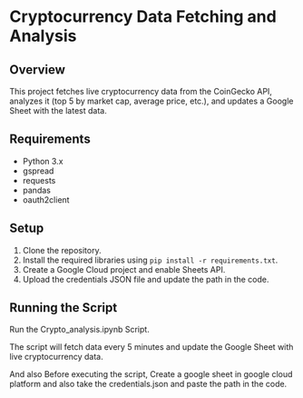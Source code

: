 # Cryptocurrency Data Fetching and Analysis

## Overview
This project fetches live cryptocurrency data from the CoinGecko API, analyzes it (top 5 by market cap, average price, etc.), and updates a Google Sheet with the latest data.

## Requirements
- Python 3.x
- gspread
- requests
- pandas
- oauth2client

## Setup
1. Clone the repository.
2. Install the required libraries using `pip install -r requirements.txt`.
3. Create a Google Cloud project and enable Sheets API.
4. Upload the credentials JSON file and update the path in the code.

## Running the Script
Run the Crypto_analysis.ipynb Script.

The script will fetch data every 5 minutes and update the Google Sheet with live cryptocurrency data.

And also Before executing the script, Create a google sheet in google cloud platform and also take the credentials.json and paste the path in the code.

